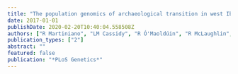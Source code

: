 ```yaml
---
title: "The population genomics of archaeological transition in west Iberia: Investigation of ancient substructure using imputation and haplotype-based methods"
date: 2017-01-01
publishDate: 2020-02-20T10:40:04.558508Z
authors: ["R Martiniano", "LM Cassidy", "R Ó'Maoldúin", "R McLaughlin", "NM Silva", "L Manco", "D Fidalgo", "T Pereira", "MJ Coelho", "M Serra", " others"]
publication_types: ["2"]
abstract: ""
featured: false
publication: "*PLoS Genetics*"
---
```


